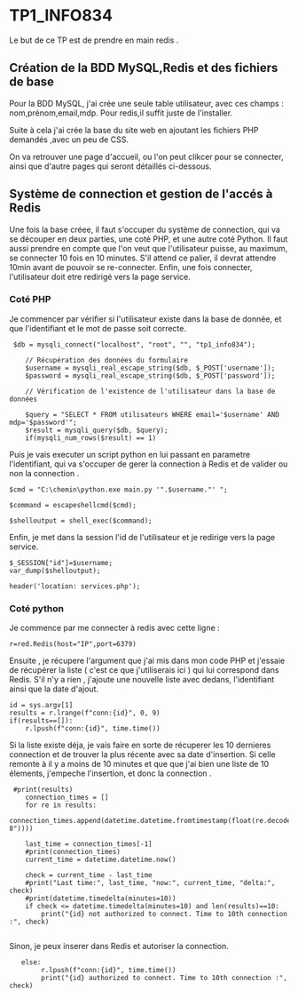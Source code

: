 # TP1_INFO834
Le but de ce TP est de prendre en main redis .

## Création de la BDD MySQL,Redis et des fichiers de base

Pour la BDD MySQL, j'ai crée une seule table utilisateur, avec ces champs : nom,prénom,email,mdp. Pour redis,il suffit juste de l'installer.

Suite à cela j'ai crée la base du site web en ajoutant les fichiers PHP demandés ,avec un peu de CSS.

On va retrouver une page d'accueil, ou l'on peut clikcer pour se connecter, ainsi que d'autre pages qui seront détaillés ci-dessous.

## Système de connection et gestion de l'accés à Redis

Une fois la base créee, il faut s'occuper du système de connection, qui va se découper en deux parties, une coté PHP, et une autre coté Python. Il faut aussi prendre en compte que l'on veut que l'utilisateur puisse, au maximum, se connecter 10 fois en 10 minutes. S'il attend ce palier, il devrat attendre 10min avant de pouvoir se re-connecter. Enfin, une fois connecter, l'utilisateur doit etre redirigé vers la page service.


### Coté PHP

Je commencer par vérifier si l'utilisateur existe dans la base de donnée, et que l'identifiant et le mot de passe soit correcte.
```
 $db = mysqli_connect("localhost", "root", "", "tp1_info834");

    // Récupération des données du formulaire
    $username = mysqli_real_escape_string($db, $_POST['username']);
    $password = mysqli_real_escape_string($db, $_POST['password']);

    // Vérification de l'existence de l'utilisateur dans la base de données
    
    $query = "SELECT * FROM utilisateurs WHERE email='$username' AND mdp='$password'";
    $result = mysqli_query($db, $query);
    if(mysqli_num_rows($result) == 1)
```

Puis je vais executer un script python en lui passant en parametre l'identifiant, qui va s'occuper de gerer la connection à Redis et de valider ou non  la connection .
```
$cmd = "C:\chemin\python.exe main.py '".$username."' ";
        
$command = escapeshellcmd($cmd);
      
$shelloutput = shell_exec($command);
```
Enfin, je met dans la session l'id de l'utilisateur et je redirige vers la page service.
```
$_SESSION["id"]=$username;
var_dump($shelloutput);
       
header('location: services.php');
```

### Coté python
Je commence par me connecter à redis avec cette ligne : 
```
r=red.Redis(host="IP",port=6379)
```
Ensuite , je récupere l'argument que j'ai mis dans mon code PHP et j'essaie de récupérer la liste ( c'est ce que j'utiliserais ici ) qui lui correspond dans Redis. S'il n'y a rien , j'ajoute une nouvelle liste avec dedans, l'identifiant ainsi que la date d'ajout.
```
id = sys.argv[1]
results = r.lrange(f"conn:{id}", 0, 9)
if(results==[]):
    r.lpush(f"conn:{id}", time.time())
```
Si la liste existe déja, je vais faire en sorte de récuperer les 10 dernieres connection et de trouver la plus récente avec  sa date d'insertion. Si celle remonte à il y a moins de 10 minutes et que que j'ai bien une liste de 10 élements, j'empeche l'insertion, et donc la connection .
```
 #print(results)
    connection_times = []
    for re in results:
        connection_times.append(datetime.datetime.fromtimestamp(float(re.decode("utf-8"))))

    last_time = connection_times[-1]
    #print(connection_times)
    current_time = datetime.datetime.now()

    check = current_time - last_time
    #print("Last time:", last_time, "now:", current_time, "delta:", check)
    #print(datetime.timedelta(minutes=10))
    if check <= datetime.timedelta(minutes=10) and len(results)==10:
        print("{id} not authorized to connect. Time to 10th connection :", check)
        
```
Sinon, je peux inserer dans Redis et autoriser la connection.
```
   else:
        r.lpush(f"conn:{id}", time.time())
        print("{id} authorized to connect. Time to 10th connection :", check)
```





